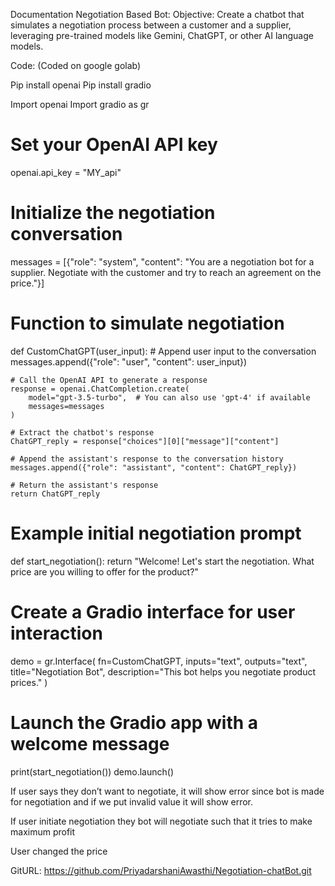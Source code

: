 Documentation Negotiation Based Bot:
Objective: Create a chatbot that simulates a negotiation process between a customer and a supplier, leveraging pre-trained models like Gemini, ChatGPT, or other AI language models.

Code: (Coded on google golab)

Pip install openai
Pip install gradio

Import openai
Import gradio as gr

# Set your OpenAI API key
openai.api_key = "MY_api"

# Initialize the negotiation conversation
messages = [{"role": "system", "content": "You are a negotiation bot for a supplier. Negotiate with the customer and try to reach an agreement on the price."}]

# Function to simulate negotiation
def CustomChatGPT(user_input):
    # Append user input to the conversation
    messages.append({"role": "user", "content": user_input})

    # Call the OpenAI API to generate a response
    response = openai.ChatCompletion.create(
        model="gpt-3.5-turbo",  # You can also use 'gpt-4' if available
        messages=messages
    )

    # Extract the chatbot's response
    ChatGPT_reply = response["choices"][0]["message"]["content"]

    # Append the assistant's response to the conversation history
    messages.append({"role": "assistant", "content": ChatGPT_reply})

    # Return the assistant's response
    return ChatGPT_reply

# Example initial negotiation prompt
def start_negotiation():
    return "Welcome! Let's start the negotiation. What price are you willing to offer for the product?"

# Create a Gradio interface for user interaction
demo = gr.Interface(
    fn=CustomChatGPT, 
    inputs="text", 
    outputs="text", 
    title="Negotiation Bot",
    description="This bot helps you negotiate product prices."
)

# Launch the Gradio app with a welcome message
print(start_negotiation())
demo.launch()


 

If user says they don’t want to negotiate, it will show error since bot is made for negotiation and if we put invalid value it will show error.

 
If user initiate negotiation they bot will negotiate such that it tries to make maximum profit

 
User changed the price

 

GitURL: https://github.com/PriyadarshaniAwasthi/Negotiation-chatBot.git
